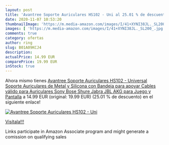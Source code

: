 ```yaml
---
layout: post
title: 'Avantree Soporte Auriculares HS102 - Uni al 25.01 % de descuento'
date: 2020-11-07 10:53:20
thumbnailImage: 'https://m.media-amazon.com/images/I/41+XYNI38JL._SL200_.jpg'
images: [ 'https://m.media-amazon.com/images/I/41+XYNI38JL._SL200_.jpg' ]
comments: true
category: ofertas
author: ring
slug: B01A09KCJ4
description:
actualPrice: 14.99 EUR
comparePrice: 19.99 EUR
inStock: true
---
```


Ahora mismo tienes [Avantree Soporte Auriculares HS102 - Universal Soporte Auriculares de Metal y Silicona con Bandeja para apoyar Cables válido para Auriculares Sony  Bose  Shure  Jabra  JBL  AKG  para Juego y Pantalla](https://www.amazon.es/dp/B01A09KCJ4/?tag=tolees-21) a 14.99 EUR (original: 19.99 EUR) (25.01 %  de descuento) en el siguiente enlace!

[![Avantree Soporte Auriculares HS102 - Uni](https://m.media-amazon.com/images/I/41+XYNI38JL._SL200_.jpg)](https://www.amazon.es/dp/B01A09KCJ4/?tag=tolees-21)

[Visítala!!!](https://www.amazon.es/dp/B01A09KCJ4/?tag=tolees-21)

Links participate in Amazon Associate program and might generate a comission on qualifying sales

